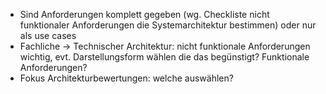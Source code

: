 * Sind Anforderungen komplett gegeben (wg. Checkliste nicht funktionaler Anforderungen die Systemarchitektur bestimmen) oder nur als use cases
* Fachliche -> Technischer Architektur: nicht funktionale Anforderungen wichtig, evt. Darstellungsform wählen die das begünstigt? Funktionale Anforderungen?
* Fokus Architekturbewertungen: welche auswählen?
